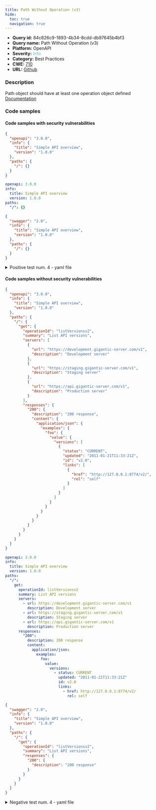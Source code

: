 ```yaml
---
title: Path Without Operation (v3)
hide:
  toc: true
  navigation: true
---
```


<style>
  .highlight .hll {
    background-color: #ff171742;
  }
  .md-content {
    max-width: 1100px;
    margin: 0 auto;
  }
</style>

-   **Query id:** 84c826c9-1893-4b34-8cdd-db97645b4bf3
-   **Query name:** Path Without Operation (v3)
-   **Platform:** OpenAPI
-   **Severity:** <span style="color:#5bc0de">Info</span>
-   **Category:** Best Practices
-   **CWE:** <a href="https://cwe.mitre.org/data/definitions/710.html" onclick="newWindowOpenerSafe(event, 'https://cwe.mitre.org/data/definitions/710.html')">710</a>
-   **URL:** [Github](https://github.com/Checkmarx/kics/tree/master/assets/queries/openAPI/general/path_without_operation)

### Description
Path object should have at least one operation object defined<br>
[Documentation](https://swagger.io/specification/#path-item-object)

### Code samples
#### Code samples with security vulnerabilities
```json title="Positive test num. 1 - json file" hl_lines="8"
{
  "openapi": "3.0.0",
  "info": {
    "title": "Simple API overview",
    "version": "1.0.0"
  },
  "paths": {
    "/": {}
  }
}

```
```yaml title="Positive test num. 2 - yaml file" hl_lines="6"
openapi: 3.0.0
info:
  title: Simple API overview
  version: 1.0.0
paths:
  "/": {}

```
```json title="Positive test num. 3 - json file" hl_lines="8"
{
  "swagger": "2.0",
  "info": {
    "title": "Simple API overview",
    "version": "1.0.0"
  },
  "paths": {
    "/": {}
  }
}

```
<details><summary>Positive test num. 4 - yaml file</summary>

```yaml hl_lines="6"
swagger: "2.0"
info:
  title: Simple API overview
  version: 1.0.0
paths:
  "/": {}

```
</details>


#### Code samples without security vulnerabilities
```json title="Negative test num. 1 - json file"
{
  "openapi": "3.0.0",
  "info": {
    "title": "Simple API overview",
    "version": "1.0.0"
  },
  "paths": {
    "/": {
      "get": {
        "operationId": "listVersionsv2",
        "summary": "List API versions",
        "servers": [
          {
            "url": "https://development.gigantic-server.com/v1",
            "description": "Development server"
          },
          {
            "url": "https://staging.gigantic-server.com/v1",
            "description": "Staging server"
          },
          {
            "url": "https://api.gigantic-server.com/v1",
            "description": "Production server"
          }
        ],
        "responses": {
          "200": {
            "description": "200 response",
            "content": {
              "application/json": {
                "examples": {
                  "foo": {
                    "value": {
                      "versions": [
                        {
                          "status": "CURRENT",
                          "updated": "2011-01-21T11:33:21Z",
                          "id": "v2.0",
                          "links": [
                            {
                              "href": "http://127.0.0.1:8774/v2/",
                              "rel": "self"
                            }
                          ]
                        }
                      ]
                    }
                  }
                }
              }
            }
          }
        }
      }
    }
  }
}

```
```yaml title="Negative test num. 2 - yaml file"
openapi: 3.0.0
info:
  title: Simple API overview
  version: 1.0.0
paths:
  "/":
    get:
      operationId: listVersionsv2
      summary: List API versions
      servers:
        - url: https://development.gigantic-server.com/v1
          description: Development server
        - url: https://staging.gigantic-server.com/v1
          description: Staging server
        - url: https://api.gigantic-server.com/v1
          description: Production server
      responses:
        "200":
          description: 200 response
          content:
            application/json:
              examples:
                foo:
                  value:
                    versions:
                      - status: CURRENT
                        updated: "2011-01-21T11:33:21Z"
                        id: v2.0
                        links:
                          - href: http://127.0.0.1:8774/v2/
                            rel: self

```
```json title="Negative test num. 3 - json file"
{
  "swagger": "2.0",
  "info": {
    "title": "Simple API overview",
    "version": "1.0.0"
  },
  "paths": {
    "/": {
      "get": {
        "operationId": "listVersionsv2",
        "summary": "List API versions",
        "responses": {
          "200": {
            "description": "200 response"
          }
        }
      }
    }
  }
}

```
<details><summary>Negative test num. 4 - yaml file</summary>

```yaml
swagger: "2.0"
info:
  title: Simple API overview
  version: 1.0.0
paths:
  "/":
    get:
      operationId: listVersionsv2
      summary: List API versions
      responses:
        "200":
          description: 200 response

```
</details>
